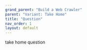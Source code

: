 ```yaml
---
grand_parent: "Build a Web Crawler"
parent: "Variant: Take Home"
title: "Question"
nav_order: 1
layout: default
---
```


take home question